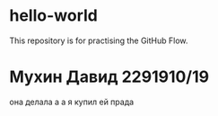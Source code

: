 # hello-world
This repository is for practising the GitHub Flow.
# Мухин Давид 2291910/19
она делала а а я купил ей прада
